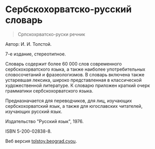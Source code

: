 # Сербскохорватско-русский словарь

> Српскохрватско-руски речник

Автор: И. И. Толстой.

7-е издание, стереотипное.

Словарь содержит более 60 000 слов современного сербскохорватского языка, а также наиболее употребительных словосочетаний и фразеологизмов. В словарь включена также устаревшая лексика, широко представленная в классической художественной литературе. К словарю приложен краткий очерк грамматики сербскохорватского языка. 

Предназначается для переводчиков, для лиц, изучающих сербскохорватский язык, а также для югославских читателей, изучающих русский язык.

Издательство "Русский язык", 1976.

ISBN 5-200-02838-8.

Веб версия [tolstoy.beograd.cyou](https://tolstoy.beograd.cyou/).